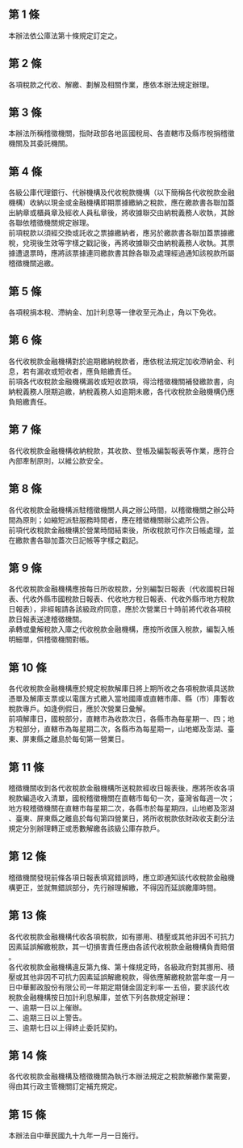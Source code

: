 第 1 條
-------
本辦法依公庫法第十條規定訂定之。

第 2 條
-------
各項稅款之代收、解繳、劃解及相關作業，應依本辦法規定辦理。

第 3 條
-------
本辦法所稱稽徵機關，指財政部各地區國稅局、各直轄市及縣市稅捐稽徵  
機關及其委託機關。

第 4 條
-------
各級公庫代理銀行、代辦機構及代收稅款機構（以下簡稱各代收稅款金融  
機構）收納以現金或金融機構即期票據繳納之稅款，應在繳款書各聯加蓋  
出納章或櫃員章及經收人員私章後，將收據聯交由納稅義務人收執，其餘  
各聯依稽徵機關規定辦理。  
前項稅款以須經交換或託收之票據繳納者，應另於繳款書各聯加蓋票據繳  
稅，兌現後生效等字樣之戳記後，再將收據聯交由納稅義務人收執。其票  
據遭退票時，應將該票據連同繳款書其餘各聯及處理經過通知該稅款所屬  
稽徵機關追繳。

第 5 條
-------
各項稅捐本稅、滯納金、加計利息等一律收至元為止，角以下免收。

第 6 條
-------
各代收稅款金融機構對於逾期繳納稅款者，應依稅法規定加收滯納金、利  
息，若有漏收或短收者，應負賠繳責任。  
前項各代收稅款金融機構漏收或短收款項，得洽稽徵機關補發繳款書，向  
納稅義務人限期追繳，納稅義務人如逾期未繳，各代收稅款金融機構仍應  
負賠繳責任。

第 7 條
-------
各代收稅款金融機構收納稅款，其收款、登帳及編製報表等作業，應符合  
內部牽制原則，以維公款安全。

第 8 條
-------
各代收稅款金融機構派駐稽徵機關人員之辦公時間，以稽徵機關之辦公時  
間為原則；如縮短派駐服務時間者，應在稽徵機關辦公處所公告。  
前項代收稅款金融機構於營業時間結束後，所收稅款可作次日帳處理，並  
在繳款書各聯加蓋次日記帳等字樣之戳記。

第 9 條
-------
各代收稅款金融機構應按每日所收稅款，分別編製日報表（代收國稅日報  
表、代收外縣市國稅款日報表、代收地方稅日報表、代收外縣市地方稅款  
日報表），非經報請各該級政府同意，應於次營業日十時前將代收各項稅  
款日報表送達稽徵機關。  
承轉或彙解稅款入庫之代收稅款金融機構，應按所收匯入稅款，編製入帳  
明細單，供稽徵機關對帳。

第 10 條
--------
各代收稅款金融機構應於規定稅款解庫日將上期所收之各項稅款填具送款  
憑單及解庫支票或以電匯方式繳入當地國庫或直轄市庫、縣（市）庫暫收  
稅款專戶。如逢例假日，應於次營業日彙解。  
前項解庫日，國稅部分，直轄市為收款次日，各縣市為每星期一、四；地  
方稅部分，直轄市為每星期二次，各縣市為每星期一，山地鄉及澎湖、臺  
東、屏東縣之離島於每旬第一營業日。

第 11 條
--------
稽徵機關收到各代收稅款金融機構所送稅款經收日報表後，應將所收各項  
稅款編造收入清單，國稅稽徵機關在直轄市每旬一次，臺灣省每週一次；  
地方稅稽徵機關在直轄市每星期二次，各縣市於每星期四，山地鄉及澎湖  
、臺東、屏東縣之離島於每旬第四營業日，將所收稅款依財政收支劃分法  
規定分別辦理轉正或悉數解繳各該級公庫存款戶。

第 12 條
--------
稽徵機關發現前條各項日報表填寫錯誤時，應立即通知該代收稅款金融機  
構更正，並就無錯誤部分，先行辦理解繳，不得因而延誤繳庫時間。

第 13 條
--------
各代收稅款金融機構代收各項稅款，如有挪用、積壓或其他非因不可抗力  
因素延誤解繳稅款，其一切損害責任應由各該代收稅款金融機構負責賠償  
。  
各代收稅款金融機構違反第九條、第十條規定時，各級政府對其挪用、積  
壓或其他非因不可抗力因素延誤解繳稅款，得依應解繳稅款當年度一月一  
日中華郵政股份有限公司一年期定期儲金固定利率一‧五倍，要求該代收  
稅款金融機構按日加計利息解庫，並依下列各款規定辦理：  
一、逾期一日以上催辦。  
二、逾期三日以上警告。  
三、逾期七日以上得終止委託契約。

第 14 條
--------
各代收稅款金融機構及稽徵機關為執行本辦法規定之稅款解繳作業需要，  
得由其行政主管機關訂定補充規定。

第 15 條
--------
本辦法自中華民國九十九年一月一日施行。

